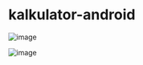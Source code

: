 # kalkulator-android

![image](https://github.com/Fauzziyy/kalkulator-android/assets/145320045/3e3d1dc1-76ce-4c72-a8f0-2e551627a4f1)

![image](https://github.com/Fauzziyy/kalkulator-android/assets/145320045/cf19885d-c4da-46d9-886b-d431367c1b62)
